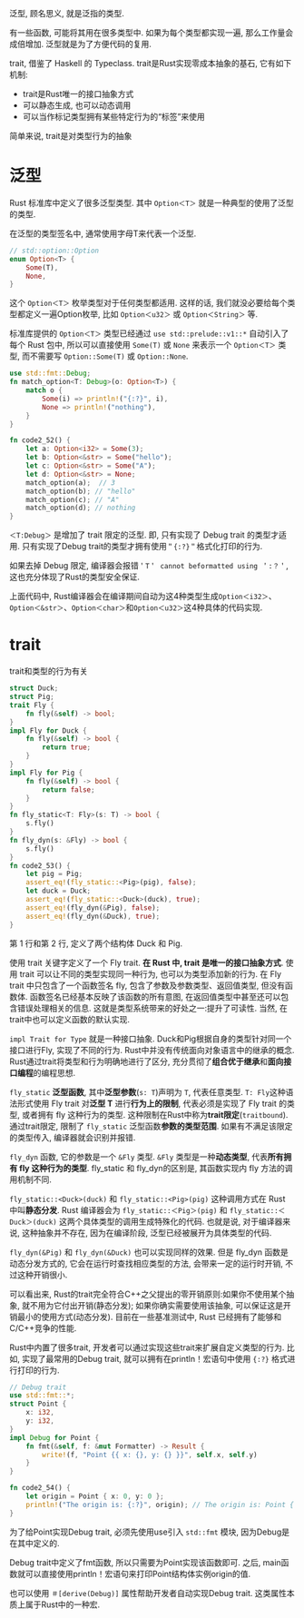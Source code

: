 
泛型, 顾名思义, 就是泛指的类型. 

有一些函数, 可能将其用在很多类型中. 如果为每个类型都实现一遍, 那么工作量会成倍增加. 泛型就是为了方便代码的复用.

trait, 借鉴了 Haskell 的 Typeclass. trait是Rust实现零成本抽象的基石, 它有如下机制:

* trait是Rust唯一的接口抽象方式
* 可以静态生成, 也可以动态调用
* 可以当作标记类型拥有某些特定行为的“标签”来使用

简单来说, trait是对类型行为的抽象

# 泛型

Rust 标准库中定义了很多泛型类型. 其中 `Option＜T＞` 就是一种典型的使用了泛型的类型.

在泛型的类型签名中, 通常使用字母T来代表一个泛型. 

```rust
// std::option::Option
enum Option<T> {
    Some(T),
    None,
}
```

这个 `Option＜T＞` 枚举类型对于任何类型都适用. 这样的话, 我们就没必要给每个类型都定义一遍Option枚举, 比如 `Option＜u32＞` 或 `Option＜String＞` 等.

标准库提供的 `Option＜T＞` 类型已经通过 `use std::prelude::v1::*` 自动引入了每个 Rust 包中, 所以可以直接使用 `Some(T)` 或 `None` 来表示一个 `Option＜T＞` 类型, 而不需要写 `Option::Some(T)` 或 `Option::None`. 

```rust
use std::fmt::Debug;
fn match_option<T: Debug>(o: Option<T>) {
	match o {
	    Some(i) => println!("{:?}", i),
	    None => println!("nothing"),
	}
}

fn code2_52() {
	let a: Option<i32> = Some(3);
	let b: Option<&str> = Some("hello");
	let c: Option<&str> = Some("A");
	let d: Option<&str> = None;
	match_option(a);  // 3
	match_option(b); // "hello"
	match_option(c); // "A"
	match_option(d); // nothing
}
```

`＜T:Debug＞` 是增加了 trait 限定的泛型. 即, 只有实现了 Debug trait 的类型才适用. 只有实现了Debug trait的类型才拥有使用`＂{:?}＂`格式化打印的行为.

如果去掉 Debug 限定, 编译器会报错`＇T＇ cannot beformatted using ＇:？＇`, 这也充分体现了Rust的类型安全保证.

上面代码中, Rust编译器会在编译期间自动为这4种类型生成`Option＜i32＞`、`Option＜&str＞`、`Option＜char＞`和`Option＜u32＞`这4种具体的代码实现. 

# trait

trait和类型的行为有关

```rust
struct Duck;
struct Pig;
trait Fly {
	fn fly(&self) -> bool;
}
impl Fly for Duck {
	fn fly(&self) -> bool {
		return true;
	}
}
impl Fly for Pig {
	fn fly(&self) -> bool {
		return false;
	}
}
fn fly_static<T: Fly>(s: T) -> bool {
	s.fly()
}
fn fly_dyn(s: &Fly) -> bool {
	s.fly()
}
fn code2_53() {
	let pig = Pig;
	assert_eq!(fly_static::<Pig>(pig), false);
	let duck = Duck;
	assert_eq!(fly_static::<Duck>(duck), true);
	assert_eq!(fly_dyn(&Pig), false);
	assert_eq!(fly_dyn(&Duck), true);
}
```

第 1 行和第 2 行, 定义了两个结构体 Duck 和 Pig.

使用 trait 关键字定义了一个 Fly trait. **在 Rust 中, trait 是唯一的接口抽象方式**. 使用 trait 可以让不同的类型实现同一种行为, 也可以为类型添加新的行为. 在 Fly trait 中只包含了一个函数签名 fly, 包含了参数及参数类型、返回值类型, 但没有函数体. 函数签名已经基本反映了该函数的所有意图, 在返回值类型中甚至还可以包含错误处理相关的信息. 这就是类型系统带来的好处之一:提升了可读性. 当然, 在trait中也可以定义函数的默认实现. 

`impl Trait for Type` 就是一种接口抽象. Duck和Pig根据自身的类型针对同一个接口进行Fly, 实现了不同的行为. Rust中并没有传统面向对象语言中的继承的概念. Rust通过trait将类型和行为明确地进行了区分, 充分贯彻了**组合优于继承**和**面向接口编程**的编程思想. 

`fly_static` **泛型函数**, 其中**泛型参数**(`s: T`)声明为 `T`, 代表任意类型. `T: Fly`这种语法形式使用 Fly trait 对**泛型 T** 进行**行为上的限制**, 代表必须是实现了 Fly trait 的类型, 或者拥有 fly 这种行为的类型. 这种限制在Rust中称为**trait限定**(`traitbound`). 通过trait限定, 限制了 `fly_static` 泛型函数**参数的类型范围**. 如果有不满足该限定的类型传入, 编译器就会识别并报错. 

`fly_dyn` 函数, 它的参数是一个 `&Fly` 类型. `&Fly` 类型是一种**动态类型**, 代表**所有拥有 fly 这种行为的类型**. fly_static 和 fly_dyn的区别是, 其函数实现内 fly 方法的调用机制不同. 

`fly_static::<Duck>(duck)` 和 `fly_static::<Pig>(pig)` 这种调用方式在 Rust 中叫**静态分发**. Rust 编译器会为 `fly_static::＜Pig＞(pig)` 和 `fly_static::＜Duck＞(duck)` 这两个具体类型的调用生成特殊化的代码. 也就是说, 对于编译器来说, 这种抽象并不存在, 因为在编译阶段, 泛型已经被展开为具体类型的代码. 

`fly_dyn(&Pig)` 和 `fly_dyn(&Duck)` 也可以实现同样的效果. 但是 fly_dyn 函数是动态分发方式的, 它会在运行时查找相应类型的方法, 会带来一定的运行时开销, 不过这种开销很小. 

可以看出来, Rust的trait完全符合C++之父提出的零开销原则:如果你不使用某个抽象, 就不用为它付出开销(静态分发); 如果你确实需要使用该抽象, 可以保证这是开销最小的使用方式(动态分发). 目前在一些基准测试中, Rust 已经拥有了能够和 C/C++竞争的性能. 

Rust中内置了很多trait, 开发者可以通过实现这些trait来扩展自定义类型的行为. 比如, 实现了最常用的Debug trait, 就可以拥有在println！宏语句中使用 `{:?}` 格式进行打印的行为.

```rust
// Debug trait
use std::fmt::*;
struct Point {
	x: i32,
	y: i32,
}
impl Debug for Point {
	fn fmt(&self, f: &mut Formatter) -> Result {
		write!(f, "Point {{ x: {}, y: {} }}", self.x, self.y)
	}
}

fn code2_54() {
	let origin = Point { x: 0, y: 0 };
	println!("The origin is: {:?}", origin); // The origin is: Point { x: 0, y: 0 }
}
```

为了给Point实现Debug trait, 必须先使用use引入 `std::fmt` 模块, 因为Debug是在其中定义的. 

Debug trait中定义了fmt函数, 所以只需要为Point实现该函数即可. 之后, main函数就可以直接使用println！宏语句来打印Point结构体实例origin的值.

也可以使用 `＃[derive(Debug)]` 属性帮助开发者自动实现Debug trait. 这类属性本质上属于Rust中的一种宏.